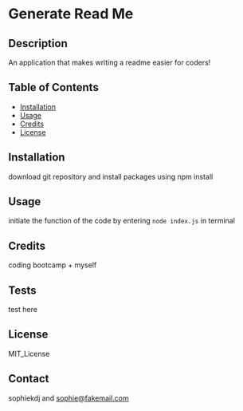  # Generate Read Me

## Description
An application that makes writing a readme easier for coders!

## Table of Contents
- [Installation](#installation)
- [Usage](#usage)
- [Credits](#credits)
- [License](#license)

## Installation
download git repository and install packages using npm install

## Usage
initiate the function of the code by entering `node index.js` in terminal

## Credits
coding bootcamp + myself

## Tests
test here

## License
MIT_License

## Contact
sophiekdj and sophie@fakemail.com